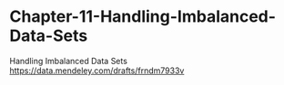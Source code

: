 # Chapter-11-Handling-Imbalanced-Data-Sets
Handling Imbalanced Data Sets
https://data.mendeley.com/drafts/frndm7933v
